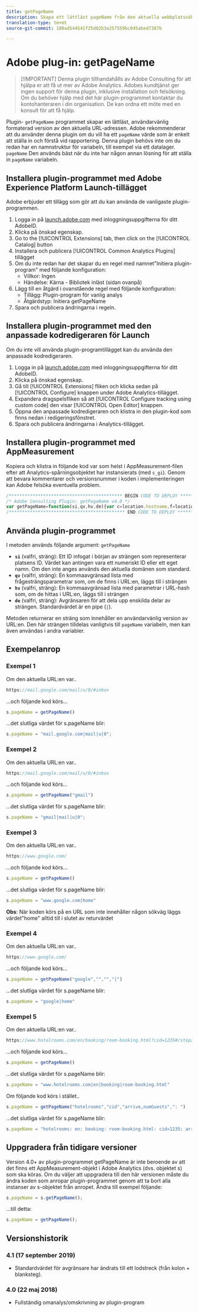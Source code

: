 ```yaml
---
title: getPageName
description: Skapa ett lättläst pageName från den aktuella webbplatssökvägen.
translation-type: tm+mt
source-git-commit: 180ad544541f25d02b3a257559bc045abed7387b

---
```



# Adobe plug-in: getPageName

> [!IMPORTANT] Denna plugin tillhandahålls av Adobe Consulting för att hjälpa er att få ut mer av Adobe Analytics. Adobes kundtjänst ger ingen support för denna plugin, inklusive installation och felsökning. Om du behöver hjälp med det här plugin-programmet kontaktar du kontohanteraren i din organisation. De kan ordna ett möte med en konsult för att få hjälp.

Plugin- `getPageName` programmet skapar en lättläst, användarvänlig formaterad version av den aktuella URL-adressen. Adobe rekommenderar att du använder denna plugin om du vill ha ett `pageName` värde som är enkelt att ställa in och förstå vid rapportering. Denna plugin behövs inte om du redan har en namnstruktur för variabeln, till exempel via ett datalager. `pageName` Den används bäst när du inte har någon annan lösning för att ställa in `pageName` variabeln.

## Installera plugin-programmet med Adobe Experience Platform Launch-tillägget

Adobe erbjuder ett tillägg som gör att du kan använda de vanligaste plugin-programmen.

1. Logga in på [launch.adobe.com](https://launch.adobe.com) med inloggningsuppgifterna för ditt AdobeID.
1. Klicka på önskad egenskap.
1. Go to the [!UICONTROL Extensions] tab, then click on the [!UICONTROL Catalog] button
1. Installera och publicera [!UICONTROL Common Analytics Plugins] tillägget
1. Om du inte redan har det skapar du en regel med namnet&quot;Initiera plugin-program&quot; med följande konfiguration:
   * Villkor: Ingen
   * Händelse: Kärna - Bibliotek inläst (sidan ovanpå)
1. Lägg till en åtgärd i ovanstående regel med följande konfiguration:
   * Tillägg: Plugin-program för vanlig analys
   * Åtgärdstyp: Initiera getPageName
1. Spara och publicera ändringarna i regeln.

## Installera plugin-programmet med den anpassade kodredigeraren för Launch

Om du inte vill använda plugin-programtillägget kan du använda den anpassade kodredigeraren.

1. Logga in på [launch.adobe.com](https://launch.adobe.com) med inloggningsuppgifterna för ditt AdobeID.
1. Klicka på önskad egenskap.
1. Gå till [!UICONTROL Extensions] fliken och klicka sedan på [!UICONTROL Configure] knappen under Adobe Analytics-tillägget.
1. Expandera dragspelsfliken så att [!UICONTROL Configure tracking using custom code] den visar [!UICONTROL Open Editor] knappen.
1. Öppna den anpassade kodredigeraren och klistra in den plugin-kod som finns nedan i redigeringsfönstret.
1. Spara och publicera ändringarna i Analytics-tillägget.

## Installera plugin-programmet med AppMeasurement

Kopiera och klistra in följande kod var som helst i AppMeasurement-filen efter att Analytics-spårningsobjektet har instansierats (med `s_gi`). Genom att bevara kommentarer och versionsnummer i koden i implementeringen kan Adobe felsöka eventuella problem.

```js
/******************************************* BEGIN CODE TO DEPLOY *******************************************/
/* Adobe Consulting Plugin: getPageName v4.0 */
var getPageName=function(si,qv,hv,de){var c=location.hostname,f=location.pathname.substring(1).split("/"),h=f.length, g=location.search.substring(1).split("&"),l=g.length,k=location.hash.substring(1).split("&"),m=k.length;de=de?de:": ";si=si?si:c;qv= qv?qv:"";hv=hv?hv:"";if(1===h&&""===f[0])si=si+de+"home";else for(c=0;c<h;c++)si=si+de+decodeURIComponent(f[c]); if(qv&&(1!==l||""!== g[0]))for(f=qv.split(","),h=f.length,c=0;c<h;c++)for(qv=0;qv<l;qv++)if(f[c]===g[qv].split("=")[0]){si=si+de+decodeURIComponent(g[qv]);break}if(hv&&(1!==m||""!==k[0]))for(hv=hv.split(","),g=hv.length,c=0;c<g;c++)for(qv=0;qv<m;qv++)if(hv[c]===k[qv].split("=")[0]){si=si+de+decodeURIComponent(k[qv]);break}return si.substring(si.length-de.length)===de?si.substring(0,si.length-de.length):si};
/******************************************** END CODE TO DEPLOY ********************************************/
```

## Använda plugin-programmet

I metoden används följande argument: `getPageName`

* **`si`** (valfri, sträng): Ett ID infogat i början av strängen som representerar platsens ID. Värdet kan antingen vara ett numeriskt ID eller ett eget namn. Om den inte anges används den aktuella domänen som standard.
* **`qv`** (valfri, sträng): En kommaavgränsad lista med frågesträngsparametrar som, om de finns i URL:en, läggs till i strängen
* **`hv`** (valfri, sträng): En kommaavgränsad lista med parametrar i URL-hash som, om de hittas i URL:en, läggs till i strängen
* **`de`** (valfri, sträng): Avgränsaren för att dela upp enskilda delar av strängen. Standardvärdet är en pipe (`|`).

Metoden returnerar en sträng som innehåller en användarvänlig version av URL:en. Den här strängen tilldelas vanligtvis till `pageName` variabeln, men kan även användas i andra variabler.

## Exempelanrop

### Exempel 1

Om den aktuella URL:en var..

```js
https://mail.google.com/mail/u/0/#inbox
```

...och följande kod körs...

```js
s.pageName = getPageName()
```

...det slutliga värdet för s.pageName blir:

```js
s.pageName = "mail.google.com|mail|u|0";
```

### Exempel 2

Om den aktuella URL:en var..

```js
https://mail.google.com/mail/u/0/#inbox
```

...och följande kod körs...

```js
s.pageName = getPageName("gmail")
```

...det slutliga värdet för s.pageName blir:

```js
s.pageName = "gmail|mail|u|0";
```

### Exempel 3

Om den aktuella URL:en var..

```js
https://www.google.com/
```

...och följande kod körs...

```js
s.pageName = getPageName()
```

...det slutliga värdet för s.pageName blir:

```js
s.pageName = "www.google.com|home"
```

**Obs**: När koden körs på en URL som inte innehåller någon sökväg läggs värdet&quot;home&quot; alltid till i slutet av returvärdet

### Exempel 4

Om den aktuella URL:en var..

```js
https://www.google.com/
```

...och följande kod körs...

```js
s.pageName = getPageName("google","","","|")
```

...det slutliga värdet för s.pageName blir:

```js
s.pageName = "google|home"
```

### Exempel 5

Om den aktuella URL:en var..

```js
https://www.hotelrooms.com/en/booking/room-booking.html?cid=1235#/step2&arrive=2018-05-26&depart=2018-05-27&numGuests=2
```

...och följande kod körs...

```js
s.pageName = getPageName()
```

...det slutliga värdet för s.pageName blir:

```js
s.pageName = "www.hotelrooms.com|en|booking|room-booking.html"
```

Om följande kod körs i stället..

```js
s.pageName = getPageName("hotelrooms","cid","arrive,numGuests",": ")
```

...det slutliga värdet för s.pageName blir:

```js
s.pageName = "hotelrooms: en: booking: room-booking.html: cid=1235: arrive=2018-05-26: numGuests=2"
```

## Uppgradera från tidigare versioner

Version 4.0+ av plugin-programmet getPageName är inte beroende av att det finns ett AppMeasurement-objekt i Adobe Analytics (dvs. objektet s) som ska köras.  Om du väljer att uppgradera till den här versionen måste du ändra koden som anropar plugin-programmet genom att ta bort alla instanser av s-objektet från anropet.
Ändra till exempel följande:

```js
s.pageName = s.getPageName();
```

...till detta:

```js
s.pageName = getPageName();
```

## Versionshistorik

### 4.1 (17 september 2019)

* Standardvärdet för avgränsare har ändrats till ett lodstreck (från kolon + blanksteg).

### 4.0 (22 maj 2018)

* Fullständig omanalys/omskrivning av plugin-program
